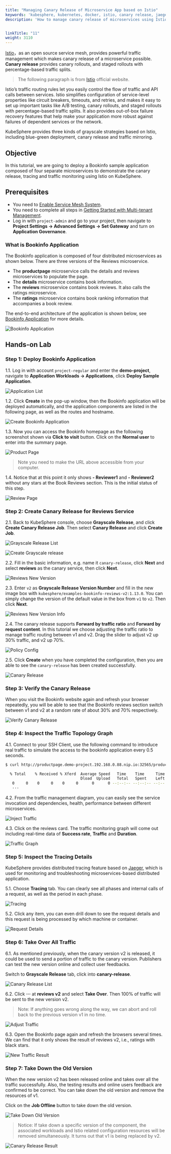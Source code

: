 ```yaml
---
title: "Managing Canary Release of Microservice App based on Istio"
keywords: 'kubesphere, kubernetes, docker, istio, canary release, jaeger'
description: 'How to manage canary release of microservices using Istio platform'


linkTitle: "11"
weight: 3110
---
```


[Istio](https://istio.io/)，as an open source service mesh, provides powerful traffic management which makes canary release of a microservice possible. **Canary release** provides canary rollouts, and staged rollouts with percentage-based traffic splits.

> The following paragraph is from [Istio](https://istio.io/docs/concepts/traffic-management/) official website.

Istio’s traffic routing rules let you easily control the flow of traffic and API calls between services. Istio simplifies configuration of service-level properties like circuit breakers, timeouts, and retries, and makes it easy to set up important tasks like A/B testing, canary rollouts, and staged rollouts with percentage-based traffic splits. It also provides out-of-box failure recovery features that help make your application more robust against failures of dependent services or the network.

KubeSphere provides three kinds of grayscale strategies based on Istio, including blue-green deployment, canary release and traffic mirroring.

## Objective

In this tutorial, we are going to deploy a Bookinfo sample application composed of four separate microservices to demonstrate the canary release, tracing and traffic monitoring using Istio on KubeSphere.

## Prerequisites

- You need to [Enable Service Mesh System](../../installation/install-servicemesh).
- You need to complete all steps in [Getting Started with Multi-tenant Management](../admin-quick-start.md).
- Log in with `project-admin` and go to your project, then navigate to **Project Settings → Advanced Settings → Set Gateway** and turn on **Application Governance**.

### What is Bookinfo Application

The Bookinfo application is composed of four distributed microservices as shown below. There are three versions of the Reviews microservice.

- The **productpage** microservice calls the details and reviews microservices to populate the page.
- The **details** microservice contains book information.
- The **reviews** microservice contains book reviews. It also calls the ratings microservice.
- The **ratings** microservice contains book ranking information that accompanies a book review.

The end-to-end architecture of the application is shown below, see [Bookinfo Application](https://istio.io/docs/examples/bookinfo/) for more details.

![Bookinfo Application](https://pek3b.qingstor.com/kubesphere-docs/png/20190718152533.png#align=left&display=inline&height=1030&originHeight=1030&originWidth=1712&search=&status=done&width=1712)

## Hands-on Lab

### Step 1: Deploy Bookinfo Application

1.1. Log in with account `project-regular` and enter the **demo-project**, navigate to **Application Workloads → Applications**, click **Deploy Sample Application**.

![Application List](https://pek3b.qingstor.com/kubesphere-docs/png/20200210234559.png)

1.2. Click **Create** in the pop-up window, then the Bookinfo application will be deployed automatically, and the application components are listed in the following page, as well as the routes and hostname.

![Create Bookinfo Application](https://pek3b.qingstor.com/kubesphere-docs/png/20200210235159.png)

1.3. Now you can access the Bookinfo homepage as the following screenshot shown via **Click to visit** button. Click on the **Normal user** to enter into the summary page.

![Product Page](https://pek3b.qingstor.com/kubesphere-docs/png/20190718161448.png#align=left&display=inline&height=922&originHeight=922&originWidth=2416&search=&status=done&width=2416)

> Note you need to make the URL above accessible from your computer.

1.4. Notice that at this point it only shows **- Reviewer1** and **- Reviewer2** without any stars at the Book Reviews section. This is the initial status of this step.

![Review Page](https://pek3b.qingstor.com/kubesphere-docs/png/20190718161819.png#align=left&display=inline&height=986&originHeight=986&originWidth=2854&search=&status=done&width=2854)

### Step 2: Create Canary Release for Reviews Service

2.1. Back to KubeSphere console, choose **Grayscale Release**, and click **Create Canary Release Job**. Then select **Canary Release** and click **Create Job**.

![Grayscale Release List](https://pek3b.qingstor.com/kubesphere-docs/png/20190718162152.png#align=left&display=inline&height=748&originHeight=748&originWidth=2846&search=&status=done&width=2846)

![Create Grayscale release](https://pek3b.qingstor.com/kubesphere-docs/png/20190718162308.png#align=left&display=inline&height=1416&originHeight=1416&originWidth=2822&search=&status=done&width=2822)

2.2. Fill in the basic information, e.g. name it `canary-release`, click **Next** and select **reviews** as the canary service, then click **Next**.

![Reviews New Version](https://pek3b.qingstor.com/kubesphere-docs/png/20190718162550.png#align=left&display=inline&height=926&originHeight=926&originWidth=1908&search=&status=done&width=1908)

2.3. Enter `v2` as **Grayscale Release Version Number** and fill in the new image box with `kubesphere/examples-bookinfo-reviews-v2:1.13.0`. You can simply change the version of the default value in the box from `v1` to `v2`. Then click **Next**.

![Reviews New Version Info](https://pek3b.qingstor.com/kubesphere-docs/png/20190718162840.png#align=left&display=inline&height=754&originHeight=754&originWidth=1910&search=&status=done&width=1910)

2.4. The canary release supports **Forward by traffic ratio** and **Forward by request content**. In this tutorial we choose adjusting the traffic ratio to manage traffic routing between v1 and v2. Drag the slider to adjust v2 up 30% traffic, and v2 up 70%.

![Policy Config](https://pek3b.qingstor.com/kubesphere-docs/png/20190718163639.png#align=left&display=inline&height=750&originHeight=750&originWidth=1846&search=&status=done&width=1846)

2.5. Click **Create** when you have completed the configuration, then you are able to see the `canary-release` has been created successfully.

![Canary Release](https://pek3b.qingstor.com/kubesphere-docs/png/20190718164216.png#align=left&display=inline&height=850&originHeight=850&originWidth=2822&search=&status=done&width=2822)

### Step 3: Verify the Canary Release

When you visit the Bookinfo website again and refresh your browser repeatedly, you will be able to see that the Bookinfo reviews section switch between v1 and v2 at a random rate of about 30% and 70% respectively.

![Verify Canary Release](https://pek3b.qingstor.com/kubesphere-docs/png/bookinfo-canary.gif#align=left&display=inline&height=1016&originHeight=1016&originWidth=2844&search=&status=done&width=2844)

### Step 4: Inspect the Traffic Topology Graph

4.1. Connect to your SSH Client, use the following command to introduce real traffic to simulate the access to the bookinfo application every 0.5 seconds.

```bash
$ curl http://productpage.demo-project.192.168.0.88.nip.io:32565/productpage?u=normal

  % Total    % Received % Xferd  Average Speed   Time    Time     Time  Current
                                 Dload  Upload   Total   Spent    Left  Speed
   0     0    0     0    0     0      0      0 --:--:-- --:--:-- --:--:--     0< 74  5183   74  3842    0     0  73957      0 --:--:-- --:--:-- --:--:-- 73884<!DOCTYPE html>
   ···
```

4.2. From the traffic management diagram, you can easily see the service invocation and dependencies, health, performance between different microservices.

![Inject Traffic](https://pek3b.qingstor.com/kubesphere-docs/png/20190718170256.png#align=left&display=inline&height=1338&originHeight=1338&originWidth=2070&search=&status=done&width=2070)

4.3. Click on the reviews card. The traffic monitoring graph will come out including real-time data of **Success rate**, **Traffic** and **Duration**.

![Traffic Graph](https://pek3b.qingstor.com/kubesphere-docs/png/20190718170727.png#align=left&display=inline&height=1150&originHeight=1150&originWidth=2060&search=&status=done&width=2060)

### Step 5: Inspect the Tracing Details

KubeSphere provides distributed tracing feature based on [Jaeger](https://www.jaegertracing.io/), which is used for monitoring and troubleshooting microservices-based distributed application.

5.1. Choose **Tracing** tab. You can clearly see all phases and internal calls of a request, as well as the period in each phase.

![Tracing](https://pek3b.qingstor.com/kubesphere-docs/png/20190718171052.png#align=left&display=inline&height=1568&originHeight=1568&originWidth=2824&search=&status=done&width=2824)

5.2. Click any item, you can even drill down to see the request details and this request is being processed by which machine or container.

![Request Details](https://pek3b.qingstor.com/kubesphere-docs/png/20190718173117.png#align=left&display=inline&height=1382&originHeight=1382&originWidth=2766&search=&status=done&width=2766)

### Step 6: Take Over All Traffic

6.1. As mentioned previously, when the canary version v2 is released, it could be used to send a portion of traffic to the canary version. Publishers can test the new version online and collect user feedbacks.

Switch to **Grayscale Release** tab, click into **canary-release**.

![Canary Release List](https://pek3b.qingstor.com/kubesphere-docs/png/20190718181326.png#align=left&display=inline&height=756&originHeight=756&originWidth=2824&search=&status=done&width=2824)

6.2. Click **···** at **reviews v2** and select **Take Over**. Then 100% of traffic will be sent to the new version v2.

> Note: If anything goes wrong along the way, we can abort and roll back to the previous version v1 in no time.

![Adjust Traffic](https://pek3b.qingstor.com/kubesphere-docs/png/20190718181413.png#align=left&display=inline&height=1438&originHeight=1438&originWidth=2744&search=&status=done&width=2744)

6.3. Open the Bookinfo page again and refresh the browsers several times. We can find that it only shows the result of reviews v2, i.e., ratings with black stars.

![New Traffic Result](https://pek3b.qingstor.com/kubesphere-docs/png/20190718235627.png#align=left&display=inline&height=1108&originHeight=1108&originWidth=2372&search=&status=done&width=2372)

### Step 7: Take Down the Old Version

When the new version v2 has been released online and takes over all the traffic successfully. Also, the testing results and online users feedback are confirmed to be correct. You can take down the old version and remove the resources of v1.

Click on the **Job Offline** button to take down the old version.

![Take Down Old Version](https://pek3b.qingstor.com/kubesphere-docs/png/20190719001803.png#align=left&display=inline&height=1466&originHeight=1466&originWidth=2742&search=&status=done&width=2742)

> Notice: If take down a specific version of the component, the associated workloads and Istio related configuration resources will be removed simultaneously. It turns out that v1 is being replaced by v2.

![Canary Release Result](https://pek3b.qingstor.com/kubesphere-docs/png/20190719001945.png#align=left&display=inline&height=1418&originHeight=1418&originWidth=1988&search=&status=done&width=1988)
